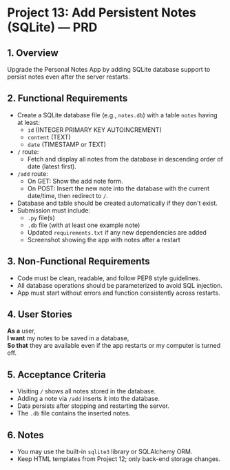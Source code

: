 # Project 13: Add Persistent Notes (SQLite) — PRD

## 1. Overview
Upgrade the Personal Notes App by adding SQLite database support to persist notes even after the server restarts.

## 2. Functional Requirements
- Create a SQLite database file (e.g., `notes.db`) with a table `notes` having at least:
  - `id` (INTEGER PRIMARY KEY AUTOINCREMENT)
  - `content` (TEXT)
  - `date` (TIMESTAMP or TEXT)
- `/` route:
  - Fetch and display all notes from the database in descending order of date (latest first).
- `/add` route:
  - On GET: Show the add note form.
  - On POST: Insert the new note into the database with the current date/time, then redirect to `/`.
- Database and table should be created automatically if they don't exist.
- Submission must include:
  - `.py` file(s)
  - `.db` file (with at least one example note)
  - Updated `requirements.txt` if any new dependencies are added
  - Screenshot showing the app with notes after a restart

## 3. Non-Functional Requirements
- Code must be clean, readable, and follow PEP8 style guidelines.
- All database operations should be parameterized to avoid SQL injection.
- App must start without errors and function consistently across restarts.

## 4. User Stories
**As a** user,  
**I want** my notes to be saved in a database,  
**So that** they are available even if the app restarts or my computer is turned off.

## 5. Acceptance Criteria
- Visiting `/` shows all notes stored in the database.
- Adding a note via `/add` inserts it into the database.
- Data persists after stopping and restarting the server.
- The `.db` file contains the inserted notes.

## 6. Notes
- You may use the built-in `sqlite3` library or SQLAlchemy ORM.
- Keep HTML templates from Project 12; only back-end storage changes.
